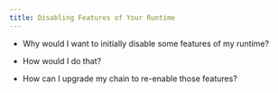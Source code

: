 ```yaml
---
title: Disabling Features of Your Runtime
---
```


* Why would I want to initially disable some features of my runtime?

* How would I do that?

* How can I upgrade my chain to re-enable those features?
